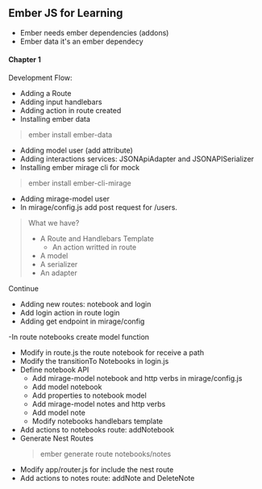 ## Ember JS for Learning

- Ember needs ember dependencies (addons)
- Ember data it's an ember dependecy

#### Chapter 1

Development Flow:

  - Adding a Route
  - Adding input handlebars
  - Adding action in route created
  - Installing ember data

  > ember install ember-data

  - Adding model user (add attribute)
  - Adding interactions services: JSONApiAdapter and JSONAPISerializer
  - Installing ember mirage cli for mock

  > ember install ember-cli-mirage

  - Adding mirage-model user
  - In mirage/config.js add post request for /users.

  > What we have?
  > - A Route and Handlebars Template
  >   - An action writted in route
  > - A model
  > - A serializer
  > - An adapter

  Continue
  - Adding new routes: notebook and login
  - Add login action in route login
  - Adding get endpoint in mirage/config

  -In route notebooks create model function
  - Modify in route.js the route notebook for receive a path
  - Modify the transitionTo Notebooks in login.js
  - Define notebook API
    - Add mirage-model notebook and http verbs in mirage/config.js
    - Add model notebook
    - Add properties to notebook model
    - Add mirage-model notes and http verbs
    - Add model note
    - Modify notebooks handlebars template
  - Add actions to notebooks route: addNotebook
  - Generate Nest Routes
    > ember generate route notebooks/notes
  - Modify app/router.js for include the nest route
  - Add actions to notes route: addNote and DeleteNote

